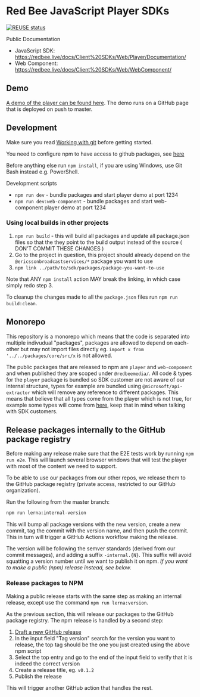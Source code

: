 <!--
SPDX-FileCopyrightText: 2024 Red Bee Media Ltd <https://www.redbeemedia.com/>

SPDX-License-Identifier: CC-BY-SA-4.0
-->

# Red Bee JavaScript Player SDKs

[![REUSE status](https://api.reuse.software/badge/github.com/EricssonBroadcastServices/javascript-player)](https://api.reuse.software/info/github.com/EricssonBroadcastServices/javascript-player)

Public Documentation

- JavaScript SDK: https://redbee.live/docs/Client%20SDKs/Web/Player/Documentation/
- Web Component: https://redbee.live/docs/Client%20SDKs/Web/WebComponent/

## Demo

[A demo of the player can be found here](https://ericssonbroadcastservices.github.io/javascript-player/).
The demo runs on a GitHub page that is deployed on push to master.

## Development

Make sure you read [Working with git](https://github.com/EricssonBroadcastServices/team-players/blob/master/git.md) before getting started.

You need to configure npm to have access to github packages, see [here](https://docs.github.com/en/packages/guides/configuring-npm-for-use-with-github-packages#authenticating-with-a-personal-access-token)

Before anything else run `npm install`, if you are using Windows, use Git Bash instead e.g. PowerShell.

Development scripts

- `npm run dev` - bundle packages and start player demo at port 1234
- `npm run dev:web-component` - bundle packages and start web-component player demo at port 1234

### Using local builds in other projects

1. `npm run build` - this will build all packages and update all package.json files so that the they point to the build output instead of the source ( DON'T COMMIT THESE CHANGES )
2. Go to the project in question, this project should already depend on the `@ericssonbroadcastservices/*` package you want to use
3. `npm link ../path/to/sdk/packages/package-you-want-to-use`

Note that ANY `npm install` action MAY break the linking, in which case simply redo step 3.

To cleanup the changes made to all the `package.json` files run `npm run build:clean`.

## Monorepo

This repository is a monorepo which means that the code is separated into multiple indivudual "packages", packages are allowed to depend on each-other but may not import
files directly eg. `import x from '../../packages/core/src/x` is not allowed.

The public packages that are released to npm are `player` and `web-component` and when published they are scoped under `@redbeemedia/`.
All code & types for the `player` package is bundled so SDK customer are not aware of our internal structure, types for example are bundled using `@microsoft/api-extractor` which will remove any reference to different packages. This means that believe that all types come from the player which is not true, for example some types will come from [here](https://github.com/EricssonBroadcastServices/javascript-sdk/tree/master/packages/exposure), keep that in mind when talking with SDK customers.

## Release packages internally to the GitHub package registry

Before making any release make sure that the E2E tests work by running `npm run e2e`. This will launch several browser windows that will test the player with most of the content we need to support.

To be able to use our packages from our other repos, we release them to the GitHub package registry (private access, restricted to our GitHub organization).

Run the following from the master branch:

```sh
npm run lerna:internal-version
```

This will bump all package versions with the new version, create a new commit, tag the commit with the version name, and then push the commit. This in turn will trigger a GitHub Actions workflow making the release.

The version will be following the semver standards (derived from our commit messages), and adding a suffix `-internal.{N}`. This suffix will avoid squatting a version number until we want to publish it on npm. _If you want to make a public (npm) release instead, see below._

### Release packages to NPM

Making a public release starts with the same step as making an internal release, except use the command `npm run lerna:version`.

As the previous section, this will release our packages to the GitHub package registry. The npm release is handled by a second step:

1. [Draft a new GitHub release](https://github.com/EricssonBroadcastServices/javascript-player/releases/new)
2. In the input field "Tag version" search for the version you want to release, the top tag should be the one you just created using the above npm script
3. Select the top entry and go to the end of the input field to verify that it is indeed the correct version
4. Create a release title, eg. `v0.1.2`
5. Publish the release

This will trigger another GitHub action that handles the rest.
